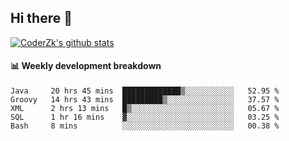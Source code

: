 ## Hi there 👋

[![CoderZk's github stats](https://github-readme-stats.vercel.app/api?username=zhoukuo123&show_icons=true&count_private=true)](https://github.com/anuraghazra/github-readme-stats)

#### :bar_chart: Weekly development breakdown

<!--START_SECTION:waka-->
```text
Java     20 hrs 45 mins  █████████████▒░░░░░░░░░░░   52.95 % 
Groovy   14 hrs 43 mins  █████████▒░░░░░░░░░░░░░░░   37.57 % 
XML      2 hrs 13 mins   █▒░░░░░░░░░░░░░░░░░░░░░░░   05.67 % 
SQL      1 hr 16 mins    ▓░░░░░░░░░░░░░░░░░░░░░░░░   03.25 % 
Bash     8 mins          ░░░░░░░░░░░░░░░░░░░░░░░░░   00.38 % 
```
<!--END_SECTION:waka-->
